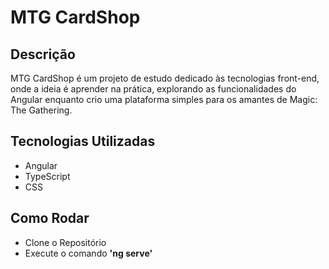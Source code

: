 # MTG CardShop

## Descrição

MTG CardShop é um projeto de estudo dedicado às tecnologias front-end, onde a ideia é aprender na prática, explorando as funcionalidades do Angular enquanto crio uma plataforma simples para os amantes de Magic: The Gathering.



## Tecnologias Utilizadas
 * Angular
 * TypeScript
 * CSS

## Como Rodar
* Clone o Repositório
* Execute o comando __'ng serve'__

